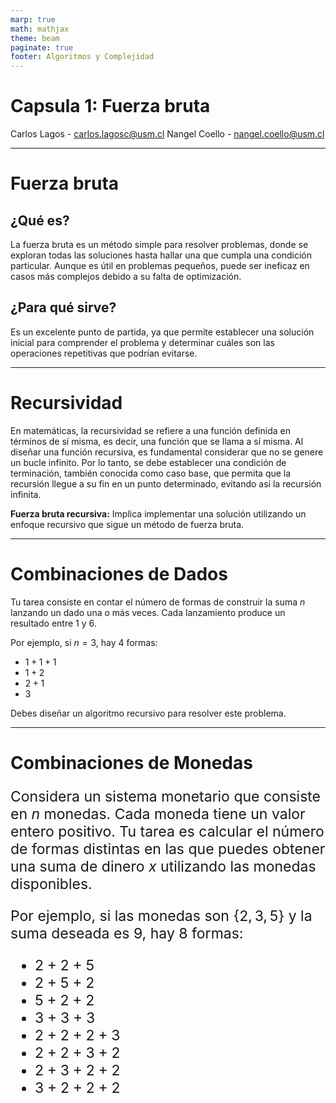 ```yaml
---
marp: true
math: mathjax
theme: beam
paginate: true
footer: Algoritmos y Complejidad
---
```


<!-- _class: title -->
# Capsula 1: Fuerza bruta
Carlos Lagos - carlos.lagosc@usm.cl
Nangel Coello - nangel.coello@usm.cl

---
<!-- _header: Fuerza bruta -->

# Fuerza bruta

## ¿Qué es?
<p align="justify">

La fuerza bruta es un método simple para resolver problemas, donde se exploran todas las soluciones hasta hallar una que cumpla una condición particular. Aunque es útil en problemas pequeños, puede ser ineficaz en casos más complejos debido a su falta de optimización.

</p>

## ¿Para qué sirve?
Es un excelente punto de partida, ya que permite establecer una solución inicial para comprender el problema y determinar cuáles son las operaciones repetitivas que podrían evitarse.

---
<!-- _header: Recursividad -->

# Recursividad

En matemáticas, la recursividad se refiere a una función definida en términos de sí misma, es decir, una función que se llama a sí misma. Al diseñar una función recursiva, es fundamental considerar que no se genere un bucle infinito. Por lo tanto, se debe establecer una condición de terminación, también conocida como caso base, que permita que la recursión llegue a su fin en un punto determinado, evitando así la recursión infinita.

**Fuerza bruta recursiva:** Implica implementar una solución utilizando un enfoque recursivo que sigue un método de fuerza bruta.

---

<!-- _header: Fuerza bruta recursiva -->

# Combinaciones de Dados

Tu tarea consiste en contar el número de formas de construir la suma $n$ lanzando un dado una o más veces. Cada lanzamiento produce un resultado entre 1 y 6.

Por ejemplo, si $n=3$, hay 4 formas:

- $1+1+1$
- $1+2$
- $2+1$
- $3$

Debes diseñar un algoritmo recursivo para resolver este problema.

---
<style scoped>
.page{
    font-size:23px;
}
</style>
<!-- _header: Fuerza bruta recursiva -->

# Combinaciones de Monedas

<div class="page">

Considera un sistema monetario que consiste en $n$ monedas. Cada moneda tiene un valor entero positivo. Tu tarea es calcular el número de formas distintas en las que puedes obtener una suma de dinero $x$ utilizando las monedas disponibles.

Por ejemplo, si las monedas son $\{2, 3, 5\}$ y la suma deseada es 9, hay 8 formas:

- $2+2+5$
- $2+5+2$
- $5+2+2$
- $3+3+3$
- $2+2+2+3$
- $2+2+3+2$
- $2+3+2+2$
- $3+2+2+2$

</div>